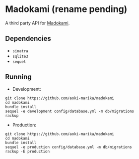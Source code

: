 # Madokami (rename pending)
A third party API for [Madokami](https://manga.madokami.al/).

## Dependencies
* `sinatra`
* `sqlite3`
* `sequel`

## Running
* Development:

```
git clone https://github.com/aoki-marika/madokami
cd madokami
bundle install
sequel -e development config/database.yml -m db/migrations
rackup
```

* Production:

```
git clone https://github.com/aoki-marika/madokami
cd madokami
bundle install
sequel -e production config/database.yml -m db/migrations
rackup -E production
```

